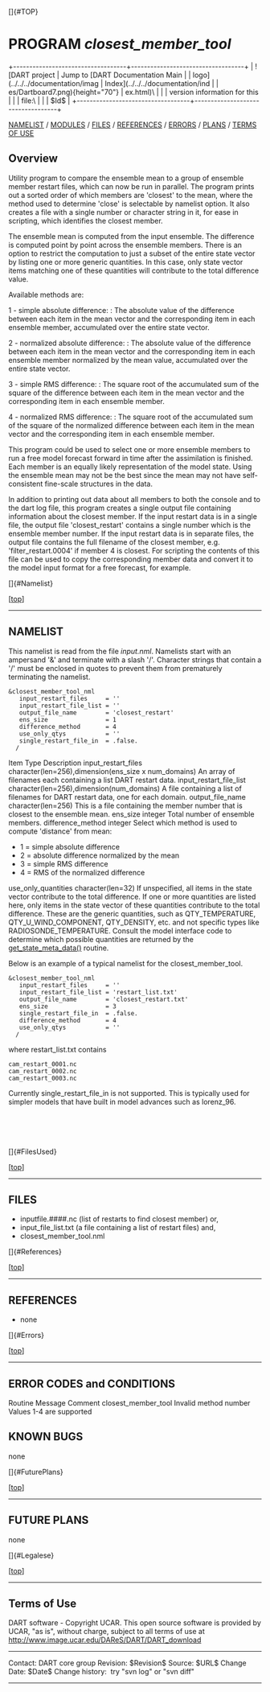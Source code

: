 []{#TOP}

PROGRAM *closest\_member\_tool*
===============================

+-----------------------------------+-----------------------------------+
| ![DART project                    | Jump to [DART Documentation Main  |
| logo](../../../documentation/imag | Index](../../../documentation/ind |
| es/Dartboard7.png){height="70"}   | ex.html)\                         |
|                                   | version information for this      |
|                                   | file:\                            |
|                                   | \$Id\$                            |
+-----------------------------------+-----------------------------------+

[NAMELIST](#Namelist) / [MODULES](#Modules) / [FILES](#FilesUsed) /
[REFERENCES](#References) / [ERRORS](#Errors) / [PLANS](#FuturePlans) /
[TERMS OF USE](#Legalese)

Overview
--------

Utility program to compare the ensemble mean to a group of ensemble
member restart files, which can now be run in parallel. The program
prints out a sorted order of which members are 'closest' to the mean,
where the method used to determine 'close' is selectable by namelist
option. It also creates a file with a single number or character string
in it, for ease in scripting, which identifies the closest member.

The ensemble mean is computed from the input ensemble. The difference is
computed point by point across the ensemble members. There is an option
to restrict the computation to just a subset of the entire state vector
by listing one or more generic quantities. In this case, only state
vector items matching one of these quantities will contribute to the
total difference value.

Available methods are:

1 - simple absolute difference:
:   The absolute value of the difference between each item in the mean
    vector and the corresponding item in each ensemble member,
    accumulated over the entire state vector.

2 - normalized absolute difference:
:   The absolute value of the difference between each item in the mean
    vector and the corresponding item in each ensemble member normalized
    by the mean value, accumulated over the entire state vector.

3 - simple RMS difference:
:   The square root of the accumulated sum of the square of the
    difference between each item in the mean vector and the
    corresponding item in each ensemble member.

4 - normalized RMS difference:
:   The square root of the accumulated sum of the square of the
    normalized difference between each item in the mean vector and the
    corresponding item in each ensemble member.

This program could be used to select one or more ensemble members to run
a free model forecast forward in time after the assimilation is
finished. Each member is an equally likely representation of the model
state. Using the ensemble mean may not be the best since the mean may
not have self-consistent fine-scale structures in the data.

In addition to printing out data about all members to both the console
and to the dart log file, this program creates a single output file
containing information about the closest member. If the input restart
data is in a single file, the output file 'closest\_restart' contains a
single number which is the ensemble member number. If the input restart
data is in separate files, the output file contains the full filename of
the closest member, e.g. 'filter\_restart.0004' if member 4 is closest.
For scripting the contents of this file can be used to copy the
corresponding member data and convert it to the model input format for a
free forecast, for example.

[]{#Namelist}

<div class="top">

\[[top](#)\]

</div>

------------------------------------------------------------------------

NAMELIST
--------

This namelist is read from the file *input.nml*. Namelists start with an
ampersand '&' and terminate with a slash '/'. Character strings that
contain a '/' must be enclosed in quotes to prevent them from
prematurely terminating the namelist.

<div class="namelist">

    &closest_member_tool_nml
       input_restart_files     = ''
       input_restart_file_list = ''      
       output_file_name        = 'closest_restart'
       ens_size                = 1
       difference_method       = 4      
       use_only_qtys           = ''
       single_restart_file_in  = .false.      
      /

</div>

<div>

Item
Type
Description
input\_restart\_files
character(len=256),dimension(ens\_size x num\_domains)
An array of filenames each containing a list DART restart data.
input\_restart\_file\_list
character(len=256),dimension(num\_domains)
A file containing a list of filenames for DART restart data, one for
each domain.
output\_file\_name
character(len=256)
This is a file containing the member number that is closest to the
ensemble mean.
ens\_size
integer
Total number of ensemble members.
difference\_method
integer
Select which method is used to compute 'distance' from mean:
-   1 = simple absolute difference
-   2 = absolute difference normalized by the mean
-   3 = simple RMS difference
-   4 = RMS of the normalized difference

use\_only\_quantities
character(len=32)
If unspecified, all items in the state vector contribute to the total
difference. If one or more quantities are listed here, only items in the
state vector of these quantities contribute to the total difference.
These are the generic quantities, such as QTY\_TEMPERATURE,
QTY\_U\_WIND\_COMPONENT, QTY\_DENSITY, etc. and not specific types like
RADIOSONDE\_TEMPERATURE. Consult the model interface code to determine
which possible quantities are returned by the
[get\_state\_meta\_data()](../../../models/template/model_mod.html#get_state_meta_data)
routine.

</div>

Below is an example of a typical namelist for the closest\_member\_tool.

<div class="namelist">

    &closest_member_tool_nml
       input_restart_files     = ''
       input_restart_file_list = 'restart_list.txt'      
       output_file_name        = 'closest_restart.txt'
       ens_size                = 3
       single_restart_file_in  = .false.      
       difference_method       = 4      
       use_only_qtys           = ''
      /

</div>

where restart\_list.txt contains

    cam_restart_0001.nc
    cam_restart_0002.nc
    cam_restart_0003.nc

Currently single\_restart\_file\_in is not supported. This is typically
used for simpler models that have built in model advances such as
lorenz\_96.

\
\
\
\
[]{#FilesUsed}

<div class="top">

\[[top](#)\]

</div>

------------------------------------------------------------------------

FILES
-----

-   inputfile.\#\#\#\#.nc (list of restarts to find closest member) or,
-   input\_file\_list.txt (a file containing a list of restart files)
    and,
-   closest\_member\_tool.nml

[]{#References}

<div class="top">

\[[top](#)\]

</div>

------------------------------------------------------------------------

REFERENCES
----------

-   none

[]{#Errors}

<div class="top">

\[[top](#)\]

</div>

------------------------------------------------------------------------

ERROR CODES and CONDITIONS
--------------------------

<div class="errors">

Routine
Message
Comment
closest\_member\_tool
Invalid method number
Values 1-4 are supported

</div>

KNOWN BUGS
----------

none

[]{#FuturePlans}

<div class="top">

\[[top](#)\]

</div>

------------------------------------------------------------------------

FUTURE PLANS
------------

none

[]{#Legalese}

<div class="top">

\[[top](#)\]

</div>

------------------------------------------------------------------------

Terms of Use
------------

DART software - Copyright UCAR. This open source software is provided by
UCAR, "as is", without charge, subject to all terms of use at
<http://www.image.ucar.edu/DAReS/DART/DART_download>

  ------------------ -----------------------------
  Contact:           DART core group
  Revision:          \$Revision\$
  Source:            \$URL\$
  Change Date:       \$Date\$
  Change history:    try "svn log" or "svn diff"
  ------------------ -----------------------------


